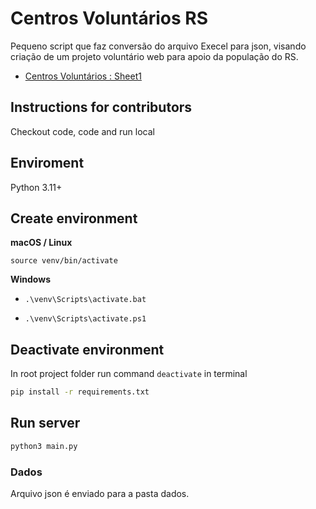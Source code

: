 # Centros Voluntários RS

Pequeno script que faz conversão do arquivo Execel para json, visando criação de um projeto voluntário web para apoio da população do RS.

- [Centros Voluntários : Sheet1](https://docs.google.com/spreadsheets/d/1zaYIEfmbtOTrKCqwecS9w0mwgUzIqpB-ujf15lQ_L_8/htmlview?usp=sharing&fbclid=PAZXh0bgNhZW0CMTEAAaYHymV_Sf9HFZhW6ONXeE7dHyxaWJhGCDO7CZeoOZdxbSpaB0R5u3H45rI_aem_ASqbWag7auc-OycH9NDQ3O7I0bIFzISR9xrt_1hSD18otUW0xFXEBH2HeKbmFnYtlAidqCsql5cGzFv_BM_BozSJ)


## Instructions for contributors

Checkout code, code and run local

## Enviroment

Python 3.11+

## Create environment

**macOS / Linux**

`source venv/bin/activate` 

**Windows**

- `.\venv\Scripts\activate.bat`

- `.\venv\Scripts\activate.ps1`

## Deactivate environment

In root project folder run command `deactivate` in terminal

```bash
pip install -r requirements.txt
```

## Run server

```bash
python3 main.py
```

### Dados

Arquivo json é enviado para a pasta dados.